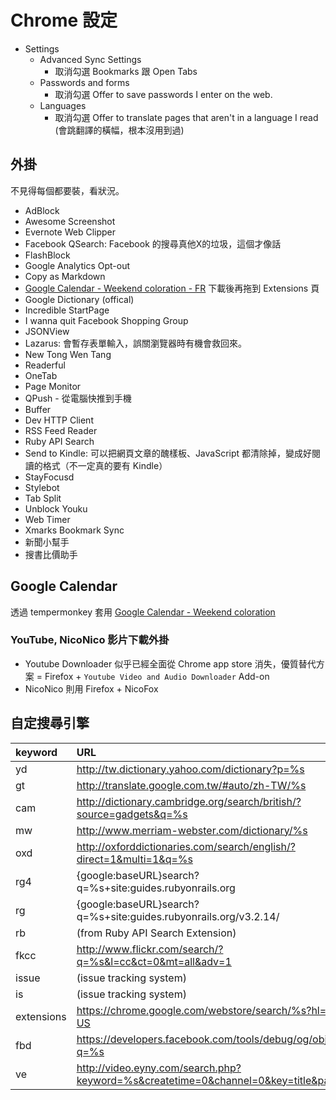# Chrome 設定
* Settings
  * Advanced Sync Settings
    * 取消勾選 Bookmarks 跟 Open Tabs
  * Passwords and forms
    * 取消勾選 Offer to save passwords I enter on the web.
  * Languages
    * 取消勾選 Offer to translate pages that aren't in a language I read (會跳翻譯的橫幅，根本沒用到過)

## 外掛
不見得每個都要裝，看狀況。

* AdBlock
* Awesome Screenshot
* Evernote Web Clipper
* Facebook QSearch: Facebook 的搜尋真他X的垃圾，這個才像話
* FlashBlock
* Google Analytics Opt-out
* Copy as Markdown
* [Google Calendar - Weekend coloration - FR](http://userscripts.org/scripts/show/77649) 下載後再拖到 Extensions 頁
* Google Dictionary (offical)
* Incredible StartPage
* I wanna quit Facebook Shopping Group
* JSONView
* Lazarus: 會暫存表單輸入，誤關瀏覽器時有機會救回來。
* New Tong Wen Tang
* Readerful
* OneTab
* Page Monitor
* QPush - 從電腦快推到手機
* Buffer
* Dev HTTP Client
* RSS Feed Reader
* Ruby API Search
* Send to Kindle: 可以把網頁文章的醜樣板、JavaScript 都清除掉，變成好閱讀的格式（不一定真的要有 Kindle）
* StayFocusd
* Stylebot
* Tab Split
* Unblock Youku
* Web Timer
* Xmarks Bookmark Sync
* 新聞小幫手
* 搜書比價助手

## Google Calendar

透過 tempermonkey 套用 [Google Calendar - Weekend coloration](http://userscripts.org/scripts/source/77648.user.js)

### YouTube, NicoNico 影片下載外掛

* Youtube Downloader 似乎已經全面從 Chrome app store 消失，優質替代方案 = Firefox + `Youtube Video and Audio Downloader` Add-on
* NicoNico 則用 Firefox + NicoFox


## 自定搜尋引擎

|keyword      |URL                                                                  |
|:------------|:--------------------------------------------------------------------|
| yd          | http://tw.dictionary.yahoo.com/dictionary?p=%s                      |
| gt          | http://translate.google.com.tw/#auto/zh-TW/%s                       |
| cam         | http://dictionary.cambridge.org/search/british/?source=gadgets&q=%s |
| mw          | http://www.merriam-webster.com/dictionary/%s                        |
| oxd         | http://oxforddictionaries.com/search/english/?direct=1&multi=1&q=%s |
| rg4         | {google:baseURL}search?q=%s+site:guides.rubyonrails.org             |
| rg          | {google:baseURL}search?q=%s+site:guides.rubyonrails.org/v3.2.14/    |
| rb          | (from Ruby API Search Extension)                                    |
| fkcc        | http://www.flickr.com/search/?q=%s&l=cc&ct=0&mt=all&adv=1           |
| issue       | (issue tracking system)                                             |
| is          | (issue tracking system)                                             |
| extensions  | https://chrome.google.com/webstore/search/%s?hl=en-US               |
| fbd         | https://developers.facebook.com/tools/debug/og/object?q=%s          |
| ve          | http://video.eyny.com/search.php?keyword=%s&createtime=0&channel=0&key=title&page=1|
